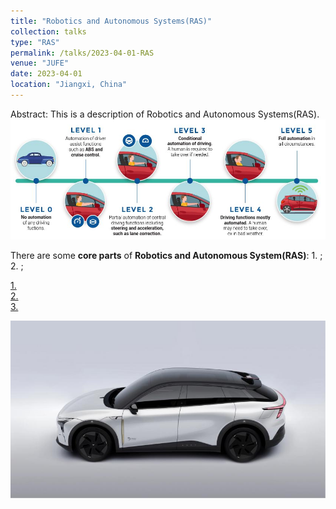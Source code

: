```yaml
---
title: "Robotics and Autonomous Systems(RAS)"
collection: talks
type: "RAS"
permalink: /talks/2023-04-01-RAS
venue: "JUFE"
date: 2023-04-01
location: "Jiangxi, China"
---
```

Abstract: This is a description of Robotics and Autonomous Systems(RAS).  
<img src="/images/level.jpg" alt="Autonomation level" title="Autonomation Level" width="800" >  


There are some __core parts__ of __Robotics and Autonomous System(RAS)__: 1. ; 2. ;  






[1. ](#)  
[2. ](#)  
[3. ](#)  


<img src="/images/ROBO-01.jpg" alt="ROBO-01" title="ROBO-01" width="800" > 
